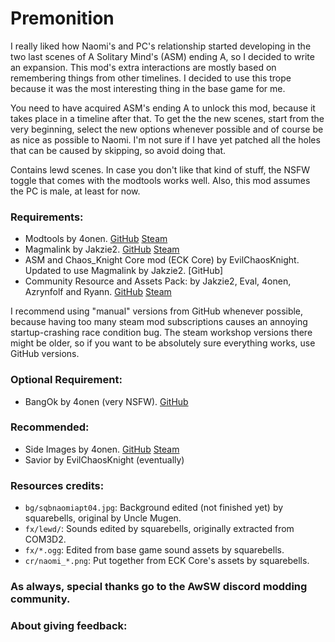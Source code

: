 # Premonition
I really liked how Naomi's and PC's relationship started developing in the two last scenes of A Solitary Mind's (ASM) ending A, so I decided to write an expansion. This mod's extra interactions are mostly based on remembering things from other timelines. I decided to use this trope because it was the most interesting thing in the base game for me.

You need to have acquired ASM's ending A to unlock this mod, because it takes place in a timeline after that. To get the the new scenes, start from the very beginning, select the new options whenever possible and of course be as nice as possible to Naomi. I'm not sure if I have yet patched all the holes that can be caused by skipping, so avoid doing that.

Contains lewd scenes. In case you don't like that kind of stuff, the NSFW toggle that comes with the modtools works well. Also, this mod assumes the PC is male, at least for now.
 
### Requirements:
 + Modtools by 4onen. [GitHub](https://github.com/4onen/AWSW-Modtools) [Steam](https://steamcommunity.com/sharedfiles/filedetails/?id=1305731599)
 + Magmalink by Jakzie2. [GitHub](https://gitlab.com/jakzie2/awsw-magmalink) [Steam](https://steamcommunity.com/sharedfiles/filedetails/?id=2594080243)
 + ASM and Chaos_Knight Core mod (ECK Core) by EvilChaosKnight. Updated to use Magmalink by Jakzie2. [GitHub]
 + Community Resource and Assets Pack: by Jakzie2, Eval, 4onen, Azrynfolf and Ryann. [GitHub](https://gitlab.com/jakzie2/awsw-crap) [Steam](https://steamcommunity.com/sharedfiles/filedetails/?id=2665870882)
 
 I recommend using "manual" versions from GitHub whenever possible, because having too many steam mod subscriptions causes an annoying startup-crashing race condition bug. The steam workshop versions there might be older, so if you want to be absolutely sure everything works, use GitHub versions.
 
 ### Optional Requirement:
 + BangOk by 4onen (very NSFW). [GitHub](https://github.com/4onenm/AwSW-Bangok)
 
### Recommended:
 + Side Images by 4onen. [GitHub](https://github.com/4onen/AwSW-Side-Images) [Steam](https://steamcommunity.com/sharedfiles/filedetails/?id=2521431664)
 + Savior by EvilChaosKnight (eventually)
 
### Resources credits:
+ `bg/sqbnaomiapt04.jpg`: Background edited (not finished yet) by squarebells, original by Uncle Mugen.
+ `fx/lewd/`: Sounds edited by squarebells, originally extracted from COM3D2.
+ `fx/*.ogg`: Edited from base game sound assets by squarebells.
+ `cr/naomi_*.png`: Put together from ECK Core's assets by squarebells.

### As always, special thanks go to the AwSW discord modding community.

### About giving feedback:
